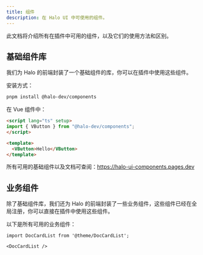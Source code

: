 ```yaml
---
title: 组件
description: 在 Halo UI 中可使用的组件。
---
```


此文档将介绍所有在插件中可用的组件，以及它们的使用方法和区别。

## 基础组件库

我们为 Halo 的前端封装了一个基础组件的库，你可以在插件中使用这些组件。

安装方式：

```bash
pnpm install @halo-dev/components
```

在 Vue 组件中：

```html
<script lang="ts" setup>
import { VButton } from "@halo-dev/components";
</script>

<template>
  <VButton>Hello</VButton>
</template>
```

所有可用的基础组件以及文档可查阅：<https://halo-ui-components.pages.dev>

## 业务组件

除了基础组件库，我们还为 Halo 的前端封装了一些业务组件，这些组件已经在全局注册，你可以直接在插件中使用这些组件。

以下是所有可用的业务组件：

```mdx-code-block
import DocCardList from '@theme/DocCardList';

<DocCardList />
```
